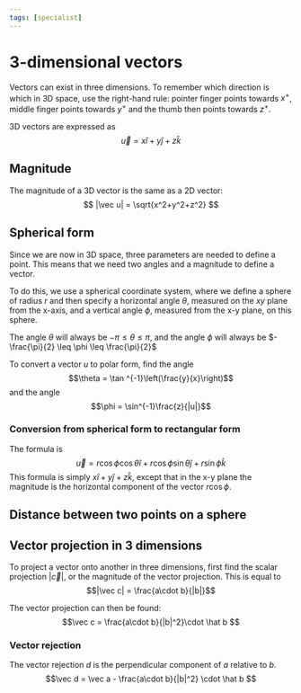 ```yaml
---
tags: [specialist]
---
```




# 3-dimensional vectors
Vectors can exist in three dimensions. To remember which direction is which in 3D space, use the right-hand rule: pointer finger points towards $x^+$, middle finger points towards $y^+$ and the thumb then points towards $z^+$.

3D vectors are expressed as
$$\vec u = x\hat i + y\hat j + z\hat k$$

## Magnitude
The magnitude of a 3D vector is the same as a 2D vector:
$$ |\vec u| = \sqrt{x^2+y^2+z^2} $$

## Spherical form
Since we are now in 3D space, three parameters are needed to define a point. This means that we need two angles and a magnitude to define a vector.

To do this, we use a spherical coordinate system, where we define a sphere of radius $r$ and then specify a horizontal angle $\theta$, measured on the $xy$ plane from the x-axis, and a vertical angle $\phi$, measured from the x-y plane, on this sphere.

The angle $\theta$ will always be $-\pi \leq \theta\leq \pi$, and the angle $\phi$ will always be $-\frac{\pi}{2} \leq \phi \leq \frac{\pi}{2}$

To convert a vector $u$ to polar form, find the angle $$\theta = \tan ^{-1}\left(\frac{y}{x}\right)$$ and the angle $$\phi = \sin^{-1}\frac{z}{|u|}$$

### Conversion from spherical form to rectangular form
The formula is 
$$ \vec u = r\cos\phi\cos\theta\hat i + r\cos\phi\sin\theta\hat j + r\sin\phi\hat k $$
This formula is simply $x\hat i + y\hat j + z\hat k$, except that in the x-y plane the magnitude is the horizontal component of the vector $r\cos\phi$.

## Distance between two points on a sphere


## Vector projection in 3 dimensions
To project a vector onto another in three dimensions, first find the scalar projection $|\vec c|$, or the magnitude of the vector projection. This is equal to
$$|\vec c| = \frac{a\cdot b}{|b|}$$

The vector projection can then be found:
$$\vec c = \frac{a\cdot b}{|b|^2}\cdot \hat b $$

### Vector rejection
The vector rejection $d$ is the perpendicular component of $a$ relative to $b$.
$$\vec d = \vec a - \frac{a\cdot b}{|b|^2} \cdot \hat b $$
